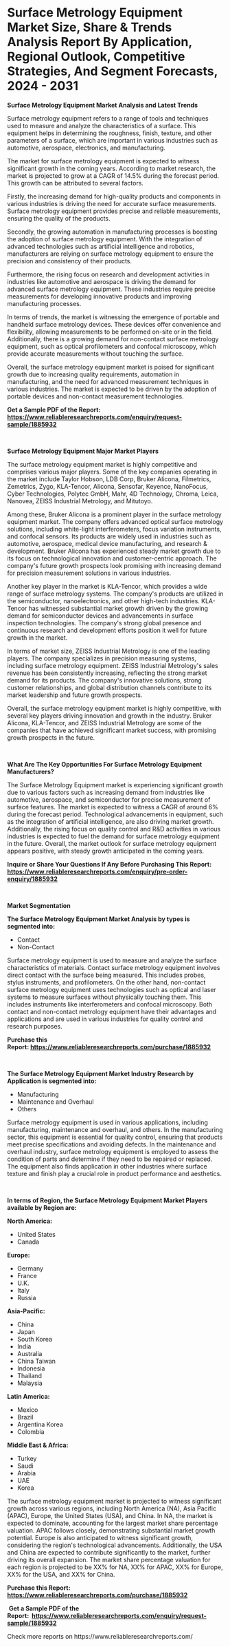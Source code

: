 <p><h1>Surface Metrology Equipment Market Size, Share & Trends Analysis Report By Application, Regional Outlook, Competitive Strategies, And Segment Forecasts, 2024 - 2031</h1></p><p><strong>Surface Metrology Equipment Market Analysis and Latest Trends</strong></p>
<p><p>Surface metrology equipment refers to a range of tools and techniques used to measure and analyze the characteristics of a surface. This equipment helps in determining the roughness, finish, texture, and other parameters of a surface, which are important in various industries such as automotive, aerospace, electronics, and manufacturing.</p><p>The market for surface metrology equipment is expected to witness significant growth in the coming years. According to market research, the market is projected to grow at a CAGR of 14.5% during the forecast period. This growth can be attributed to several factors.</p><p>Firstly, the increasing demand for high-quality products and components in various industries is driving the need for accurate surface measurements. Surface metrology equipment provides precise and reliable measurements, ensuring the quality of the products.</p><p>Secondly, the growing automation in manufacturing processes is boosting the adoption of surface metrology equipment. With the integration of advanced technologies such as artificial intelligence and robotics, manufacturers are relying on surface metrology equipment to ensure the precision and consistency of their products.</p><p>Furthermore, the rising focus on research and development activities in industries like automotive and aerospace is driving the demand for advanced surface metrology equipment. These industries require precise measurements for developing innovative products and improving manufacturing processes.</p><p>In terms of trends, the market is witnessing the emergence of portable and handheld surface metrology devices. These devices offer convenience and flexibility, allowing measurements to be performed on-site or in the field. Additionally, there is a growing demand for non-contact surface metrology equipment, such as optical profilometers and confocal microscopy, which provide accurate measurements without touching the surface.</p><p>Overall, the surface metrology equipment market is poised for significant growth due to increasing quality requirements, automation in manufacturing, and the need for advanced measurement techniques in various industries. The market is expected to be driven by the adoption of portable devices and non-contact measurement technologies.</p></p>
<p><strong>Get a Sample PDF of the Report:&nbsp; <a href="https://www.reliableresearchreports.com/enquiry/request-sample/1885932">https://www.reliableresearchreports.com/enquiry/request-sample/1885932</a></strong></p>
<p>&nbsp;</p>
<p><strong>Surface Metrology Equipment Major Market Players</strong></p>
<p><p>The surface metrology equipment market is highly competitive and comprises various major players. Some of the key companies operating in the market include Taylor Hobson, LDB Corp, Bruker Alicona, Filmetrics, Zemetrics, Zygo, KLA-Tencor, Alicona, Sensofar, Keyence, NanoFocus, Cyber Technologies, Polytec GmbH, Mahr, 4D Technology, Chroma, Leica, Nanovea, ZEISS Industrial Metrology, and Mitutoyo.</p><p>Among these, Bruker Alicona is a prominent player in the surface metrology equipment market. The company offers advanced optical surface metrology solutions, including white-light interferometers, focus variation instruments, and confocal sensors. Its products are widely used in industries such as automotive, aerospace, medical device manufacturing, and research & development. Bruker Alicona has experienced steady market growth due to its focus on technological innovation and customer-centric approach. The company's future growth prospects look promising with increasing demand for precision measurement solutions in various industries.</p><p>Another key player in the market is KLA-Tencor, which provides a wide range of surface metrology systems. The company's products are utilized in the semiconductor, nanoelectronics, and other high-tech industries. KLA-Tencor has witnessed substantial market growth driven by the growing demand for semiconductor devices and advancements in surface inspection technologies. The company's strong global presence and continuous research and development efforts position it well for future growth in the market.</p><p>In terms of market size, ZEISS Industrial Metrology is one of the leading players. The company specializes in precision measuring systems, including surface metrology equipment. ZEISS Industrial Metrology's sales revenue has been consistently increasing, reflecting the strong market demand for its products. The company's innovative solutions, strong customer relationships, and global distribution channels contribute to its market leadership and future growth prospects.</p><p>Overall, the surface metrology equipment market is highly competitive, with several key players driving innovation and growth in the industry. Bruker Alicona, KLA-Tencor, and ZEISS Industrial Metrology are some of the companies that have achieved significant market success, with promising growth prospects in the future.</p></p>
<p>&nbsp;</p>
<p><strong>What Are The Key Opportunities For Surface Metrology Equipment Manufacturers?</strong></p>
<p><p>The Surface Metrology Equipment market is experiencing significant growth due to various factors such as increasing demand from industries like automotive, aerospace, and semiconductor for precise measurement of surface features. The market is expected to witness a CAGR of around 6% during the forecast period. Technological advancements in equipment, such as the integration of artificial intelligence, are also driving market growth. Additionally, the rising focus on quality control and R&D activities in various industries is expected to fuel the demand for surface metrology equipment in the future. Overall, the market outlook for surface metrology equipment appears positive, with steady growth anticipated in the coming years.</p></p>
<p><strong>Inquire or Share Your Questions If Any Before Purchasing This Report: <a href="https://www.reliableresearchreports.com/enquiry/pre-order-enquiry/1885932">https://www.reliableresearchreports.com/enquiry/pre-order-enquiry/1885932</a></strong></p>
<p>&nbsp;</p>
<p><strong>Market Segmentation</strong></p>
<p><strong>The Surface Metrology Equipment Market Analysis by types is segmented into:</strong></p>
<p><ul><li>Contact</li><li>Non-Contact</li></ul></p>
<p><p>Surface metrology equipment is used to measure and analyze the surface characteristics of materials. Contact surface metrology equipment involves direct contact with the surface being measured. This includes probes, stylus instruments, and profilometers. On the other hand, non-contact surface metrology equipment uses technologies such as optical and laser systems to measure surfaces without physically touching them. This includes instruments like interferometers and confocal microscopy. Both contact and non-contact metrology equipment have their advantages and applications and are used in various industries for quality control and research purposes.</p></p>
<p><strong>Purchase this Report:&nbsp;<a href="https://www.reliableresearchreports.com/purchase/1885932">https://www.reliableresearchreports.com/purchase/1885932</a></strong></p>
<p>&nbsp;</p>
<p><strong>The Surface Metrology Equipment Market Industry Research by Application is segmented into:</strong></p>
<p><ul><li>Manufacturing</li><li>Maintenance and Overhaul</li><li>Others</li></ul></p>
<p><p>Surface metrology equipment is used in various applications, including manufacturing, maintenance and overhaul, and others. In the manufacturing sector, this equipment is essential for quality control, ensuring that products meet precise specifications and avoiding defects. In the maintenance and overhaul industry, surface metrology equipment is employed to assess the condition of parts and determine if they need to be repaired or replaced. The equipment also finds application in other industries where surface texture and finish play a crucial role in product performance and aesthetics.</p></p>
<p>&nbsp;</p>
<p><strong>In terms of Region, the Surface Metrology Equipment Market Players available by Region are:</strong></p>
<p>
    <p> <strong> North America: </strong>
        <ul>
            <li>United States</li>
            <li>Canada</li>
        </ul>
        </p> 
    <p> <strong> Europe: </strong>
        <ul>
            <li>Germany</li>
            <li>France</li>
            <li>U.K.</li>
            <li>Italy</li>
            <li>Russia</li>
        </ul>
        </p> 
    <p> <strong> Asia-Pacific: </strong>
        <ul>
            <li>China</li>
            <li>Japan</li>
            <li>South Korea</li>
            <li>India</li>
            <li>Australia</li>
            <li>China Taiwan</li>
            <li>Indonesia</li>
            <li>Thailand</li>
            <li>Malaysia</li>
        </ul>
        </p> 
    <p> <strong> Latin America: </strong>
        <ul>
            <li>Mexico</li>
            <li>Brazil</li>
            <li>Argentina Korea</li>
            <li>Colombia</li>
        </ul>
        </p> 
    <p> <strong> Middle East & Africa: </strong>
        <ul>
            <li>Turkey</li>
            <li>Saudi</li>
            <li>Arabia</li>
            <li>UAE</li>
            <li>Korea</li>
        </ul>
    </p>
    </p>
<p><p>The surface metrology equipment market is projected to witness significant growth across various regions, including North America (NA), Asia Pacific (APAC), Europe, the United States (USA), and China. In NA, the market is expected to dominate, accounting for the largest market share percentage valuation. APAC follows closely, demonstrating substantial market growth potential. Europe is also anticipated to witness significant growth, considering the region's technological advancements. Additionally, the USA and China are expected to contribute significantly to the market, further driving its overall expansion. The market share percentage valuation for each region is projected to be XX% for NA, XX% for APAC, XX% for Europe, XX% for the USA, and XX% for China.</p></p>
<p><strong>Purchase this Report: <a href="https://www.reliableresearchreports.com/purchase/1885932">https://www.reliableresearchreports.com/purchase/1885932</a></strong></p>
<p>&nbsp;<strong>Get a Sample PDF of the Report:&nbsp;&nbsp;<a href="https://www.reliableresearchreports.com/enquiry/request-sample/1885932">https://www.reliableresearchreports.com/enquiry/request-sample/1885932</a></strong></p>
<p><strong></strong></p>
<p>Check more reports on https://www.reliableresearchreports.com/</p>